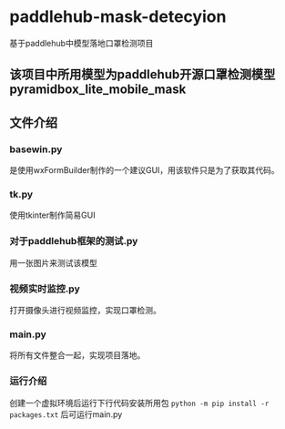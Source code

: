 # paddlehub-mask-detecyion
基于paddlehub中模型落地口罩检测项目
## 该项目中所用模型为paddlehub开源口罩检测模型pyramidbox_lite_mobile_mask
## 文件介绍
### basewin.py
是使用wxFormBuilder制作的一个建议GUI，用该软件只是为了获取其代码。
### tk.py
使用tkinter制作简易GUI
### 对于paddlehub框架的测试.py
用一张图片来测试该模型
### 视频实时监控.py
打开摄像头进行视频监控，实现口罩检测。
### main.py
将所有文件整合一起，实现项目落地。
### 运行介绍
创建一个虚拟环境后运行下行代码安装所用包
`python -m pip install -r packages.txt`
后可运行main.py
